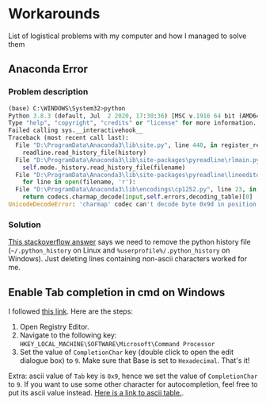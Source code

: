 # Workarounds
List of logistical problems with my computer and how I managed to solve them

## Anaconda Error
### Problem description
```python
(base) C:\WINDOWS\System32>python
Python 3.8.3 (default, Jul  2 2020, 17:30:36) [MSC v.1916 64 bit (AMD64)] :: Anaconda, Inc. on win32
Type "help", "copyright", "credits" or "license" for more information.
Failed calling sys.__interactivehook__
Traceback (most recent call last):
  File "D:\ProgramData\Anaconda3\lib\site.py", line 440, in register_readline
    readline.read_history_file(history)
  File "D:\ProgramData\Anaconda3\lib\site-packages\pyreadline\rlmain.py", line 165, in read_history_file
    self.mode._history.read_history_file(filename)
  File "D:\ProgramData\Anaconda3\lib\site-packages\pyreadline\lineeditor\history.py", line 82, in read_history_file
    for line in open(filename, 'r'):
  File "D:\ProgramData\Anaconda3\lib\encodings\cp1252.py", line 23, in decode
    return codecs.charmap_decode(input,self.errors,decoding_table)[0]
UnicodeDecodeError: 'charmap' codec can't decode byte 0x9d in position 2152: character maps to <undefined>
```
### Solution
[This stackoverflow answer](https://stackoverflow.com/a/56124666) says we need to remove the python history file (`~/.python_history` on Linux and `%userprofile%/.python_history` on Windows). Just deleting lines containing non-ascii characters worked for me.


## Enable Tab completion in cmd on Windows
I followed [this link](https://www.maketecheasier.com/enable-auto-complete-feature-command-prompt-windows/). Here are the steps:
1. Open Registry Editor.
2. Navigate to the following key:
   `HKEY_LOCAL_MACHINE\SOFTWARE\Microsoft\Command Processor`
3. Set the value of `CompletionChar` key (double click to open the edit dialogue box) to `9`. Make sure that Base is set to `Hexadecimal`. That's it!

Extra: ascii value of `Tab` key is `0x9`, hence we set the value of `CompletionChar` to `9`. If you want to use some other character for autocompletion, feel free to put its ascii value instead. [Here is a link to ascii table.](http://www.asciitable.com/).

